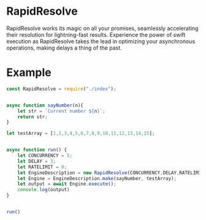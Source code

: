 # RapidResolve
RapidResolve works its magic on all your promises, seamlessly accelerating their resolution for lightning-fast results. Experience the power of swift execution as RapidResolve takes the lead in optimizing your asynchronous operations, making delays a thing of the past.


# Example

```js
const RapidResolve = require("./index");


async function sayNumber(n){
    let str = `Current number ${n}`;
    return str;
}

let testArray = [1,2,3,4,5,6,7,8,9,10,11,12,13,14,15];


async function run() {
    let CONCURRENCY = 5;
    let DELAY = 3;
    let RATELIMIT = 0;
    let EngineDescription = new RapidResolve(CONCURRENCY,DELAY,RATELIMIT);
    let Engine = EngineDescription.make(sayNumber, testArray);
    let output = await Engine.execute();
    console.log(output)
}


run()
```